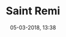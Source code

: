 ---
title: Saint Remi
menu: saint remi
created: 10-11-2017, 04:22
date: 05-03-2018, 13:38
modified: 17-10-2019, 23:37
itempage: Article
taxonomy:
    category: [docs, fr]
content:
    items:
       '@taxonomy':
         category: [remi, fr]
    order:
        by: default
        dir: asc
    limit: 1
    pagination: true
metadata:
   description: "Nous présentons ici la vie de saint Remi selon le chapitre 16 et 141 de la Légende dorée (aussi appelée Legenda Aurea) écrit par Jacques de Voragine comme à l'origine de l'histoire selon laquelle s'est instaurée la cérémonie du sacre des anciens roi de France en la Cathédrale Notre Dame de Reims."
   keywords: 'Reims, Saint Remi, Clovis, Baptème de Clovis, Jacques de VORAGINE, Légende Dorée, Cathédrale Notre-Dame de Reims'
   image: clovis_700x949.jpg
   image_height: 700
   image_width: 949
   image_title: "Maître de saint Gilles, “Le Baptème de Clovis”"
   image_legend: ""
   'twitter:card': summary
significantlinks: ["https://github.com/tidiview/francois-vidit.com/blob/master/user/sites/docs/pages/01.home/03.reims/02.saint-remi/docs_with_pages.fr.md"]
specialty: ["Histoire de France", "Antiquité tardive", "Christianisme", "Saint", "Reims", "Saint Remi", "Clovis", "Baptème de Clovis", "Jacques de VORAGINE", "Légende Dorée", "Cathédrale Notre-Dame de Reims"]
shortcode-core:
   active: true
sitemap:
   changefreq: weekly
   priority: 0.9
---